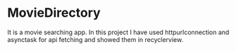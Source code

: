 # MovieDirectory
It is a movie searching app. In this project I have used httpurlconnection and asynctask for api fetching and showed them in recyclerview.
